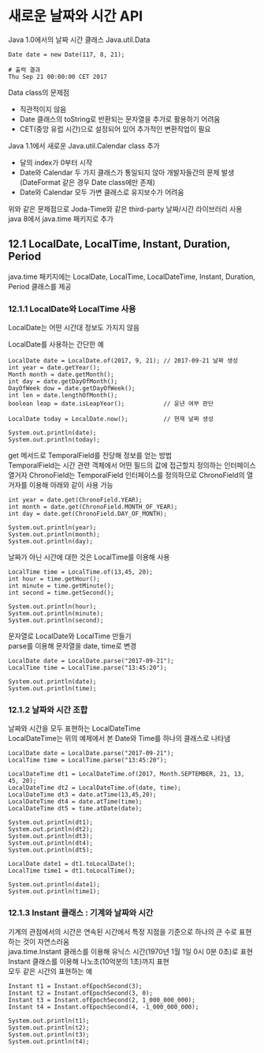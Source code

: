 # 새로운 날짜와 시간 API
Java 1.0에서의 날짜 시간 클래스
Java.util.Data
```
Date date = new Date(117, 8, 21);

# 출력 결과
Thu Sep 21 00:00:00 CET 2017
```

Data class의 문제점
- 직관적이지 않음
- Date 클래스의 toString로 반환되는 문자열을 추가로 활용하기 어려움  
- CET(중앙 유럽 시간)으로 설정되어 있어 추가적인 변환작업이 필요

Java 1.1에서 새로운 Java.util.Calendar class 추가
- 달의 index가 0부터 시작
- Date와 Calendar 두 가지 클래스가 통일되지 않아 개발자들간의 문제 발생(DateFormat 같은 경우 Date class에만 존재)
- Date와 Calendar 모두 가변 클래스로 유지보수가 어려움

위와 같은 문제점으로 Joda-Time와 같은 third-party 날짜/시간 라이브러리 사용  
java 8에서 java.time 패키지로 추가

## 12.1 LocalDate, LocalTime, Instant, Duration, Period
java.time 패키지에는 LocalDate, LocalTime, LocalDateTime, Instant, Duration, Period 클래스를 제공  

### 12.1.1 LocalDate와 LocalTime 사용
LocalDate는 어떤 시간대 정보도 가지지 않음

LocalDate를 사용하는 간단한 예
```
LocalDate date = LocalDate.of(2017, 9, 21); // 2017-09-21 날짜 생성
int year = date.getYear();
Month month = date.getMonth();
int day = date.getDayOfMonth();
DayOfWeek dow = date.getDayOfWeek();
int len = date.lengthOfMonth();
boolean leap = date.isLeapYear();           // 윤년 여부 판단

LocalDate today = LocalDate.now();          // 현재 날짜 생성

System.out.println(date);
System.out.println(today);
```

get 메서드로 TemporalField를 전당해 정보를 얻는 방법  
TemporalField는 시간 관련 객체에서 어떤 필드의 값에 접근할지 정의하는 인터페이스  
열거자 ChronoField는 TemporalField 인터페이스를 정의하므로 ChronoField의 열거자를 이용해 아래와 같이 사용 가능
```
int year = date.get(ChronoField.YEAR);
int month = date.get(ChronoField.MONTH_OF_YEAR);
int day = date.get(ChronoField.DAY_OF_MONTH);

System.out.println(year);
System.out.println(month);
System.out.println(day);
```

날짜가 아닌 시간에 대한 것은 LocalTime를 이용해 사용  
```
LocalTime time = LocalTime.of(13,45, 20);
int hour = time.getHour();
int minute = time.getMinute();
int second = time.getSecond();

System.out.println(hour);
System.out.println(minute);
System.out.println(second);
```

문자열로 LocalDate와 LocalTime 만들기  
parse를 이용해 문자열을 date, time로 변경
```
LocalDate date = LocalDate.parse("2017-09-21");
LocalTime time = LocalTime.parse("13:45:20");

System.out.println(date);
System.out.println(time);
```

### 12.1.2 날짜와 시간 조합
날짜와 시간을 모두 표현하는 LocalDateTime  
LocalDateTime는 위의 예제에서 본 Date와 Time를 하나의 클래스로 나타냄
```
LocalDate date = LocalDate.parse("2017-09-21");
LocalTime time = LocalTime.parse("13:45:20");

LocalDateTime dt1 = LocalDateTime.of(2017, Month.SEPTEMBER, 21, 13, 45, 20);
LocalDateTime dt2 = LocalDateTime.of(date, time);
LocalDateTime dt3 = date.atTime(13,45,20);
LocalDateTime dt4 = date.atTime(time);
LocalDateTime dt5 = time.atDate(date);

System.out.println(dt1);
System.out.println(dt2);
System.out.println(dt3);
System.out.println(dt4);
System.out.println(dt5);

LocalDate date1 = dt1.toLocalDate();
LocalTime time1 = dt1.toLocalTime();

System.out.println(date1);
System.out.println(time1);
```

### 12.1.3 Instant 클래스 : 기계와 날짜와 시간
기계의 관점에서의 시간은 연속된 시간에서 특정 지점을 기준으로 하나의 큰 수로 표현하는 것이 자연스러움  
java.time.Instant 클래스를 이용해 유닉스 시간(1970년 1월 1일 0시 0분 0초)로 표현  
Instant 클래스를 이용해 나노초(10억분의 1초)까지 표현  
모두 같은 시간의 표현하는 예
```
Instant t1 = Instant.ofEpochSecond(3);
Instant t2 = Instant.ofEpochSecond(3, 0);
Instant t3 = Instant.ofEpochSecond(2, 1_000_000_000);
Instant t4 = Instant.ofEpochSecond(4, -1_000_000_000);

System.out.println(t1);
System.out.println(t2);
System.out.println(t3);
System.out.println(t4);
```


